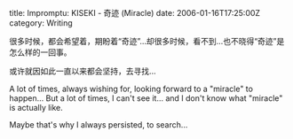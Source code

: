 title: Impromptu: KISEKI - 奇迹 (Miracle)
date: 2006-01-16T17:25:00Z
category: Writing

很多时候，都会希望着，期盼着“奇迹”…却很多时候，看不到…也不晓得“奇迹”是怎么样的一回事。

或许就因如此一直以来都会坚持，去寻找…

A lot of times, always wishing for, looking forward to a "miracle" to happen… But a lot of times, I can't see it… and I don't know what "miracle" is actually like.

Maybe that's why I always persisted, to search…
